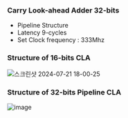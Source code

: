 ### Carry Look-ahead Adder 32-bits
- Pipeline Structure
- Latency 9-cycles
- Set Clock frequency : 333Mhz


### Structure of 16-bits CLA
![스크린샷 2024-07-21 18-00-25](https://github.com/user-attachments/assets/26eed3fd-7bf7-4075-be69-e174c6a0ca41)


### Structure of 32-bits Pipeline CLA
![image](https://github.com/user-attachments/assets/a17ce047-a1db-476d-9858-1d74c029643c)
